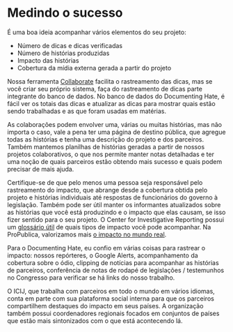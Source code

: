 # Medindo o sucesso

É uma boa ideia acompanhar vários elementos do seu projeto:

* Número de dicas e dicas verificadas
* Número de histórias produzidas
* Impacto das histórias
* Cobertura da mídia externa gerada a partir do projeto

Nossa ferramenta [Collaborate](https://www.propublica.org/nerds/making-collaborative-data-projects-easier-our-new-tool-collaborate-is-here) facilita o rastreamento das dicas, mas se você criar seu próprio sistema, faça do rastreamento de dicas parte integrante do banco de dados. No banco de dados do Documenting Hate, é fácil ver os totais das dicas e atualizar as dicas para mostrar quais estão sendo trabalhadas e as que foram usadas em matérias.

As colaborações podem envolver uma, várias ou muitas histórias, mas não importa o caso, vale a pena ter uma página de destino pública, que agregue todas as histórias e tenha uma descrição do projeto e dos parceiros. Também mantemos planilhas de histórias geradas a partir de nossos projetos colaborativos, o que nos permite manter notas detalhadas e ter uma noção de quais parceiros estão obtendo mais sucesso e quais podem precisar de mais ajuda.

Certifique-se de que pelo menos uma pessoa seja responsável pelo rastreamento do impacto, que abrange desde a cobertura obtida pelo projeto e histórias individuais até respostas de funcionários do governo à legislação. Também pode ser útil manter os informantes atualizados sobre as histórias que você está produzindo e o impacto que elas causam, se isso fizer sentido para o seu projeto. O Center for Investigative Reporting possui um [glossário útil](http://impact.cironline.org/) de quais tipos de impacto você pode acompanhar. Na ProPublica, valorizamos mais [o impacto no mundo real](https://s3.amazonaws.com/propublica/assets/about/LFA_ProPublica-white-paper_2.1.pdf).

Para o Documenting Hate, eu confio em várias coisas para rastrear o impacto: nossos repórteres, o Google Alerts, acompanhamento da cobertura sobre o ódio, clipping de notícias para acompanhar as histórias de parceiros, conferência de notas de rodapé de legislações / testemunhos no Congresso para verificar se há links do nosso trabalho.

O ICIJ, que trabalha com parceiros em todo o mundo em vários idiomas, conta em parte com sua plataforma social interna para que os parceiros compartilhem destaques do impacto em seus países. A organização também possui coordenadores regionais focados em conjuntos de países que estão mais sintonizados com o que está acontecendo lá.

